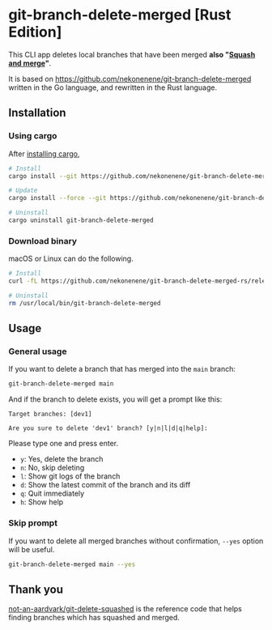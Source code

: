 # git-branch-delete-merged [Rust Edition]

This CLI app deletes local branches that have been merged **also "[Squash and merge](https://docs.github.com/en/pull-requests/collaborating-with-pull-requests/incorporating-changes-from-a-pull-request/about-pull-request-merges#squash-and-merge-your-commits)"**.

It is based on https://github.com/nekonenene/git-branch-delete-merged written in the Go language, and rewritten in the Rust language.


## Installation

### Using cargo

After [installing cargo](https://doc.rust-lang.org/cargo/getting-started/installation.html),

```sh
# Install
cargo install --git https://github.com/nekonenene/git-branch-delete-merged-rs

# Update
cargo install --force --git https://github.com/nekonenene/git-branch-delete-merged-rs

# Uninstall
cargo uninstall git-branch-delete-merged
```

### Download binary

macOS or Linux can do the following.

```sh
# Install
curl -fL https://github.com/nekonenene/git-branch-delete-merged-rs/releases/latest/download/git-branch-delete-merged-$(uname -s)-$(uname -m) -o git-branch-delete-merged | tar xvf - && chmod +x git-branch-delete-merged && mv git-branch-delete-merged /usr/local/bin

# Uninstall
rm /usr/local/bin/git-branch-delete-merged
```


## Usage

### General usage

If you want to delete a branch that has merged into the `main` branch:

```sh
git-branch-delete-merged main
```

And if the branch to delete exists, you will get a prompt like this:

```
Target branches: [dev1]

Are you sure to delete 'dev1' branch? [y|n|l|d|q|help]:
```

Please type one and press enter.

* `y`: Yes, delete the branch
* `n`: No, skip deleting
* `l`: Show git logs of the branch
* `d`: Show the latest commit of the branch and its diff
* `q`: Quit immediately
* `h`: Show help

### Skip prompt

If you want to delete all merged branches without confirmation, `--yes` option will be useful.

```sh
git-branch-delete-merged main --yes
```


## Thank you

[not-an-aardvark/git-delete-squashed](https://github.com/not-an-aardvark/git-delete-squashed) is the reference code that helps finding branches which has squashed and merged.
